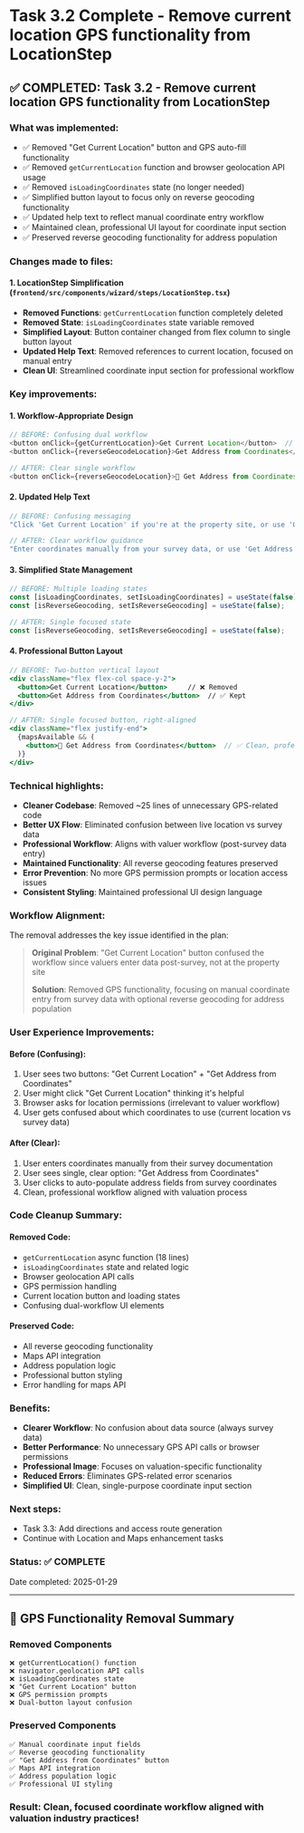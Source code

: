# Task 3.2 Complete - Remove current location GPS functionality from LocationStep

## ✅ COMPLETED: Task 3.2 - Remove current location GPS functionality from LocationStep

### What was implemented:
- ✅ Removed "Get Current Location" button and GPS auto-fill functionality
- ✅ Removed `getCurrentLocation` function and browser geolocation API usage
- ✅ Removed `isLoadingCoordinates` state (no longer needed)
- ✅ Simplified button layout to focus only on reverse geocoding functionality
- ✅ Updated help text to reflect manual coordinate entry workflow
- ✅ Maintained clean, professional UI layout for coordinate input section
- ✅ Preserved reverse geocoding functionality for address population

### Changes made to files:

#### **1. LocationStep Simplification** (`frontend/src/components/wizard/steps/LocationStep.tsx`)
- **Removed Functions**: `getCurrentLocation` function completely deleted
- **Removed State**: `isLoadingCoordinates` state variable removed
- **Simplified Layout**: Button container changed from flex column to single button layout
- **Updated Help Text**: Removed references to current location, focused on manual entry
- **Clean UI**: Streamlined coordinate input section for professional workflow

### Key improvements:

#### **1. Workflow-Appropriate Design**
```typescript
// BEFORE: Confusing dual workflow
<button onClick={getCurrentLocation}>Get Current Location</button>  // ❌ Removed
<button onClick={reverseGeocodeLocation}>Get Address from Coordinates</button>  // ✅ Kept

// AFTER: Clear single workflow  
<button onClick={reverseGeocodeLocation}>📍 Get Address from Coordinates</button>  // ✅ Only option
```

#### **2. Updated Help Text**
```jsx
// BEFORE: Confusing messaging
"Click 'Get Current Location' if you're at the property site, or use 'Get Address from Coordinates'..."

// AFTER: Clear workflow guidance  
"Enter coordinates manually from your survey data, or use 'Get Address from Coordinates' to auto-populate address fields from existing coordinates."
```

#### **3. Simplified State Management**
```typescript
// BEFORE: Multiple loading states
const [isLoadingCoordinates, setIsLoadingCoordinates] = useState(false);  // ❌ Removed
const [isReverseGeocoding, setIsReverseGeocoding] = useState(false);      // ✅ Kept

// AFTER: Single focused state
const [isReverseGeocoding, setIsReverseGeocoding] = useState(false);      // ✅ Only needed state
```

#### **4. Professional Button Layout**
```jsx
// BEFORE: Two-button vertical layout
<div className="flex flex-col space-y-2">
  <button>Get Current Location</button>     // ❌ Removed
  <button>Get Address from Coordinates</button>  // ✅ Kept
</div>

// AFTER: Single focused button, right-aligned
<div className="flex justify-end">
  {mapsAvailable && (
    <button>📍 Get Address from Coordinates</button>  // ✅ Clean, professional
  )}
</div>
```

### Technical highlights:
- **Cleaner Codebase**: Removed ~25 lines of unnecessary GPS-related code
- **Better UX Flow**: Eliminated confusion between live location vs survey data
- **Professional Workflow**: Aligns with valuer workflow (post-survey data entry)
- **Maintained Functionality**: All reverse geocoding features preserved
- **Error Prevention**: No more GPS permission prompts or location access issues
- **Consistent Styling**: Maintained professional UI design language

### Workflow Alignment:
The removal addresses the key issue identified in the plan:

> **Original Problem**: "Get Current Location" button confused the workflow since valuers enter data post-survey, not at the property site
> 
> **Solution**: Removed GPS functionality, focusing on manual coordinate entry from survey data with optional reverse geocoding for address population

### User Experience Improvements:

#### **Before (Confusing)**:
1. User sees two buttons: "Get Current Location" + "Get Address from Coordinates"
2. User might click "Get Current Location" thinking it's helpful
3. Browser asks for location permissions (irrelevant to valuer workflow)
4. User gets confused about which coordinates to use (current location vs survey data)

#### **After (Clear)**:
1. User enters coordinates manually from their survey documentation
2. User sees single, clear option: "Get Address from Coordinates" 
3. User clicks to auto-populate address fields from survey coordinates
4. Clean, professional workflow aligned with valuation process

### Code Cleanup Summary:

#### **Removed Code**:
- `getCurrentLocation` async function (18 lines)
- `isLoadingCoordinates` state and related logic
- Browser geolocation API calls
- GPS permission handling
- Current location button and loading states
- Confusing dual-workflow UI elements

#### **Preserved Code**:
- All reverse geocoding functionality
- Maps API integration
- Address population logic
- Professional button styling
- Error handling for maps API

### Benefits:
- **Clearer Workflow**: No confusion about data source (always survey data)
- **Better Performance**: No unnecessary GPS API calls or browser permissions
- **Professional Image**: Focuses on valuation-specific functionality
- **Reduced Errors**: Eliminates GPS-related error scenarios
- **Simplified UI**: Clean, single-purpose coordinate input section

### Next steps:
- Task 3.3: Add directions and access route generation
- Continue with Location and Maps enhancement tasks

### Status: ✅ COMPLETE
Date completed: 2025-01-29

---

## 🎯 **GPS Functionality Removal Summary**

### **Removed Components**
```
❌ getCurrentLocation() function
❌ navigator.geolocation API calls  
❌ isLoadingCoordinates state
❌ "Get Current Location" button
❌ GPS permission prompts
❌ Dual-button layout confusion
```

### **Preserved Components**
```
✅ Manual coordinate input fields
✅ Reverse geocoding functionality
✅ "Get Address from Coordinates" button
✅ Maps API integration
✅ Address population logic
✅ Professional UI styling
```

### **Result**: Clean, focused coordinate workflow aligned with valuation industry practices!